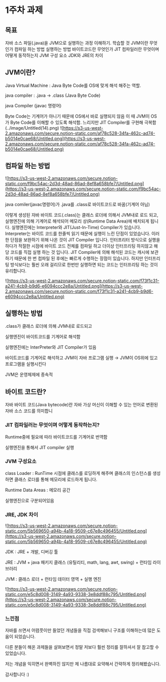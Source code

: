 # 1주차 과제
## 목표
자바 소스 파일(.java)을 JVM으로 실행하는 과정 이해하기.
학습할 것
JVM이란 무엇인가
컴파일 하는 방법
실행하는 방법
바이트코드란 무엇인가
JIT 컴파일러란 무엇이며 어떻게 동작하는지
JVM 구성 요소
JDK와 JRE의 차이


## JVM이란?

Java Virtual Machine :  Java Byte Code를 OS에 맞게 해석 해주는 역할.

java compiler : .java → .class (Java Byte Code)

java Compiler (javac 명령어)

Byte Code는 기계어가 아니기 때문에 OS에서 바로 실행되지 않음 이 때 JVM이 OS가 Byte Code를 이해할 수 있도록 해석함. 느리지만 JIT Compiler를 구현해 극복함
(../image/Untitled(14).png)
![https://s3-us-west-2.amazonaws.com/secure.notion-static.com/af78c528-34fa-462c-ad74-b5014e0cae68/Untitled.png](https://s3-us-west-2.amazonaws.com/secure.notion-static.com/af78c528-34fa-462c-ad74-b5014e0cae68/Untitled.png)

## 컴파일 하는 방법

![https://s3-us-west-2.amazonaws.com/secure.notion-static.com/f9bc54ac-2d3d-48ad-86ad-8ef8a658bfe7/Untitled.png](https://s3-us-west-2.amazonaws.com/secure.notion-static.com/f9bc54ac-2d3d-48ad-86ad-8ef8a658bfe7/Untitled.png)

java comiler(javac명령어)가 .java를 .class로 바이트코드로 바꿈(기계어 아님)

이렇게 생성된 자바 바이트 코드(.class)는 클래스 로더에 의해서 JVM내로 로드 되고, 실행엔진에 의해 기계어로 해석되어 메모리 상(Runtime Data Area)에 배치되게 됩니다. 실행엔진에는 Interpreter와 JIT(Just-In-Time) Compiler가 있습니다. Interpreter는 바이트 코드를 한줄씩 읽기 때문에 실행이 느린 단점이 있었습니다. 이러한 단점을 보완하기 위해 나온 것이 JIT Compiler 입니다. 인터프리터 방식으로 실행을 하다가 적절한 시점에 바이트 코드 전체를 컴파일 하고 더이상 인터프리팅 하지않고 해당 코드를 직접 실행 하는 것 입니다. JIT Compiler에 의해 해석된 코드는 캐시에 보관하기 때문에 한 번 컴파일 된 후에는 빠르게 수행하는 장점이 있습니다. 하지만 인터프리팅 방식보다는 훨씬 오래 걸리므로 한번만 실행하면 되는 코드는 인터프리팅 하는 것이 유리합니다.



![https://s3-us-west-2.amazonaws.com/secure.notion-static.com/f73f1c31-a241-4cb9-b9d6-e6094ccc2e8a/Untitled.png](https://s3-us-west-2.amazonaws.com/secure.notion-static.com/f73f1c31-a241-4cb9-b9d6-e6094ccc2e8a/Untitled.png)

## 실행하는 방법

.class가 클래스 로더에 의해 JVM내로 로드되고

실행엔진이 바이트코드를 기계어로 해석함

실행엔진에는 InterPreter와 JIT Compiler가 있음

바이트코드를 기계어로 해석하고 JVM이 자바 프로그램 실행 → JVM이 OS위에 있고 프로그램을 실행시킨다

JVM은 운영체제에 종속적

## 바이트 코드란?

자바 바이트 코드(Java bytecode)란 자바 가상 머신이 이해할 수 있는 언어로 변환된 자바 소스 코드를 의미합니

### JIT 컴파일러는 무엇이며 어떻게 동작하는지?

  Runtime중에 필요에 따라 바이트코드를 기계어로 번역함

실행엔진을 통해서 JIT compiler 실행

### JVM 구성요소

class Loader : RunTime 시점에 클래스를 로딩하게 해주며 클래스의 인스턴스를 생성하면 클래스 로더를 통해 메모리에 로드하게 됩니다.

Runtime Data Areas : 메모리 공간

실행엔진으로 구분되어있음

### JRE, JDK 차이


![https://s3-us-west-2.amazonaws.com/secure.notion-static.com/5b569650-a94b-4a18-9509-c67e8c496455/Untitled.png](https://s3-us-west-2.amazonaws.com/secure.notion-static.com/5b569650-a94b-4a18-9509-c67e8c496455/Untitled.png)

JDK : JRE + 개발, 디버깅 툴

JRE : JVM + java 패키지 클래스 (유틸리티, math, lang, awt, swing) + 런타임 라이브러리

JVM : 클래스 로더 + 런타임 데이터 영역 + 실행 엔진

![https://s3-us-west-2.amazonaws.com/secure.notion-static.com/e5c8d008-3149-4a93-9338-3e8ddf88c795/Untitled.png](https://s3-us-west-2.amazonaws.com/secure.notion-static.com/e5c8d008-3149-4a93-9338-3e8ddf88c795/Untitled.png)

### 느낀점

자바를 쓰면서 어렴풋이만 들었던 개념들을 직접 검색해보니 구조를 이해하는데 많은 도움이 되었습니다.

다른 분들이 해온 과제들을 살펴보면서 정말 저보다 훨씬 정리를 잘하셔서 잘 참고할 수 있었습니다.

저는 개념을 익히면서 완벽하진 않지만 제 나름대로 요약해서 간략하게 정리해봤습니다.

감사합니다 :)
